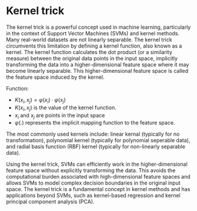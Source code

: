 # Kernel trick

The kernel trick is a powerful concept used in machine learning, particularly in the context of Support Vector Machines (SVMs) and kernel methods. Many real-world datasets are not linearly separable. The kernel trick circumvents this limitation by defining a kernel function, also known as a kernel. The kernel function calculates the dot product (or a similarity measure) between the original data points in the input space, implicitly transforming the data into a higher-dimensional feature space where it may become linearly separable. This higher-dimensional feature space is called the feature space induced by the kernel.

Function:

* $K(x_i, x_j) = φ(x_i) · φ(x_j)$
* $K(x_i, x_j)$ is the value of the kernel function.
* $x_i$ and $x_j$ are points in the input space
* $φ(.)$ represents the implicit mapping function to the feature space.

The most commonly used kernels include: linear kernal (typically for no transformation), polynomial kernel (typically for polynomial seperable data), and radial basis function (RBF) kernel (typically for non-linearly separable data).

Using the kernel trick, SVMs can efficiently work in the higher-dimensional feature space without explicitly transforming the data. This avoids the computational burden associated with high-dimensional feature spaces and allows SVMs to model complex decision boundaries in the original input space. The kernel trick is a fundamental concept in kernel methods and has applications beyond SVMs, such as kernel-based regression and kernel principal component analysis (PCA).
